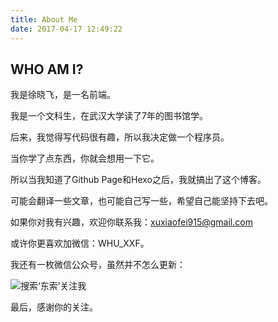 ```yaml
---
title: About Me
date: 2017-04-17 12:49:22
---
```


## WHO AM I?

我是徐晓飞，是一名前端。

我是一个文科生，在武汉大学读了7年的图书馆学。

后来，我觉得写代码很有趣，所以我决定做一个程序员。

当你学了点东西，你就会想用一下它。

所以当我知道了Github Page和Hexo之后，我就搞出了这个博客。

可能会翻译一些文章，也可能自己写一些，希望自己能坚持下去吧。

如果你对我有兴趣，欢迎你联系我：xuxiaofei915@gmail.com

或许你更喜欢加微信：WHU_XXF。

我还有一枚微信公众号，虽然并不怎么更新：

<img src="../../../resource/qr_wxmp.jpg" alt="搜索‘东索’关注我"/>

最后，感谢你的关注。